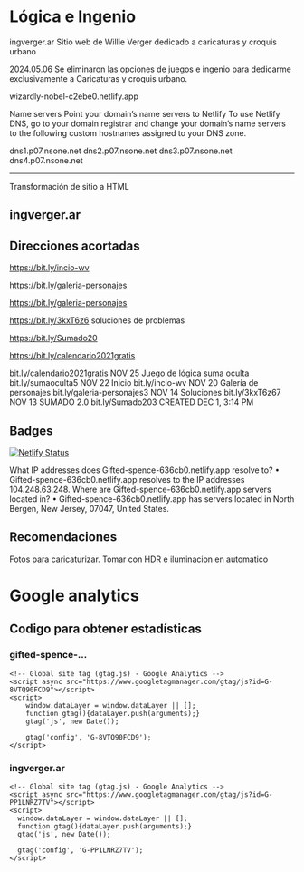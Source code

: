 # Lógica e Ingenio
ingverger.ar
Sitio web de Willie Verger dedicado a caricaturas y croquis urbano

2024.05.06 
Se eliminaron las opciones de juegos e ingenio para dedicarme exclusivamente a Caricaturas y croquis urbano.


wizardly-nobel-c2ebe0.netlify.app

Name servers
Point your domain’s name servers to Netlify
To use Netlify DNS, go to your domain registrar and change your domain’s name servers to the following custom hostnames assigned to your DNS zone.

dns1.p07.nsone.net
dns2.p07.nsone.net
dns3.p07.nsone.net
dns4.p07.nsone.net

------------------
Transformación de sitio a HTML

## ingverger.ar

## Direcciones acortadas

https://bit.ly/incio-wv

https://bit.ly/galeria-personajes

https://bit.ly/galeria-personajes


https://bit.ly/3kxT6z6 soluciones de problemas

https://bit.ly/Sumado20

https://bit.ly/calendario2021gratis


bit.ly/calendario2021gratis
NOV 25
Juego de lógica suma oculta
bit.ly/sumaoculta5
NOV 22
Inicio
bit.ly/incio-wv
NOV 20
Galería de personajes
bit.ly/galeria-personajes3
NOV 14
Soluciones
bit.ly/3kxT6z67
NOV 13
SUMADO 2.0
bit.ly/Sumado203
CREATED DEC 1, 3:14 PM

## Badges

[![Netlify Status](https://api.netlify.com/api/v1/badges/15d76782-50d4-4bd1-8ec8-f46306baa10d/deploy-status)](https://app.netlify.com/sites/gifted-spence-636cb0/deploys)

What IP addresses does Gifted-spence-636cb0.netlify.app resolve to?
• Gifted-spence-636cb0.netlify.app resolves to the IP addresses 104.248.63.248.
Where are Gifted-spence-636cb0.netlify.app servers located in?
• Gifted-spence-636cb0.netlify.app has servers located in North Bergen, New Jersey, 07047, United States.


## Recomendaciones

Fotos para caricaturizar. Tomar con HDR e iluminacion en automatico 


# Google analytics

## Codigo para obtener estadísticas 

### gifted-spence-...

	<!-- Global site tag (gtag.js) - Google Analytics -->
	<script async src="https://www.googletagmanager.com/gtag/js?id=G-8VTQ90FCD9"></script>
	<script>
		window.dataLayer = window.dataLayer || [];
		function gtag(){dataLayer.push(arguments);}
		gtag('js', new Date());

		gtag('config', 'G-8VTQ90FCD9');
	</script>

### ingverger.ar

	<!-- Global site tag (gtag.js) - Google Analytics -->
	<script async src="https://www.googletagmanager.com/gtag/js?id=G-PP1LNRZ7TV"></script>
	<script>
	  window.dataLayer = window.dataLayer || [];
	  function gtag(){dataLayer.push(arguments);}
	  gtag('js', new Date());

	  gtag('config', 'G-PP1LNRZ7TV');
	</script>

